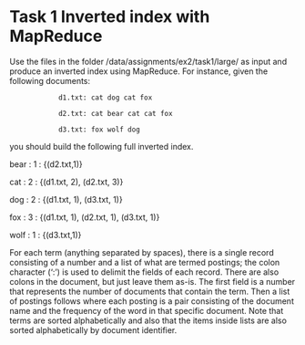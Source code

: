 
# Task 1 Inverted index with MapReduce

Use the files in the folder /data/assignments/ex2/task1/large/ as input and produce an inverted
index using MapReduce. For instance, given the following documents: 

                d1.txt: cat dog cat fox

                d2.txt: cat bear cat cat fox

                d3.txt: fox wolf dog

you should build the following full inverted index.

bear : 1 : {(d2.txt,1)}

cat : 2 : {(d1.txt, 2), (d2.txt, 3)}

dog : 2 : {(d1.txt, 1), (d3.txt, 1)}

fox : 3 : {(d1.txt, 1), (d2.txt, 1), (d3.txt, 1)}

wolf : 1 : {(d3.txt,1)}

For each term (anything separated by spaces), there is a single record consisting of a number and
a list of what are termed postings; the colon character (‘:’) is used to delimit the fields of each record.
There are also colons in the document, but just leave them as-is. The first field is a number that represents
the number of documents that contain the term. Then a list of postings follows where each posting
is a pair consisting of the document name and the frequency of the word in that specific document. Note
that terms are sorted alphabetically and also that the items inside lists are also sorted alphabetically by
document identifier.
